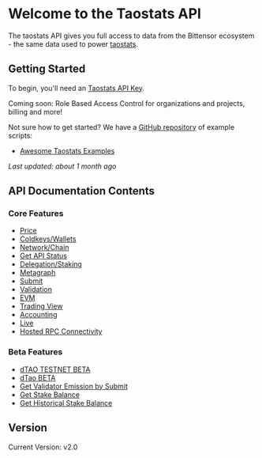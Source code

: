 # Welcome to the Taostats API

The taostats API gives you full access to data from the Bittensor ecosystem - the same data used to power [taostats](https://taostats.io).

## Getting Started

To begin, you'll need an [Taostats API Key](api-key.md).

Coming soon: Role Based Access Control for organizations and projects, billing and more!

Not sure how to get started? We have a [GitHub repository](https://github.com/taostats/examples) of example scripts:
- [Awesome Taostats Examples](https://github.com/taostats/examples)

*Last updated: about 1 month ago*

## API Documentation Contents

### Core Features
- [Price](price.md)
- [Coldkeys/Wallets](coldkeys-wallets.md)
- [Network/Chain](network-chain.md)
- [Get API Status](get-api-status.md)
- [Delegation/Staking](delegation-staking.md)
- [Metagraph](metagraph.md)
- [Submit](submit.md)
- [Validation](validation.md)
- [EVM](evm.md)
- [Trading View](trading-view.md)
- [Accounting](accounting.md)
- [Live](live.md)
- [Hosted RPC Connectivity](hosted-rpc.md)

### Beta Features
- [dTAO TESTNET BETA](dtao-testnet-beta.md)
- [dTao BETA](dtao-beta.md)
- [Get Validator Emission by Submit](validator-emission-submit.md)
- [Get Stake Balance](stake-balance.md)
- [Get Historical Stake Balance](historical-stake-balance.md)

## Version
Current Version: v2.0 